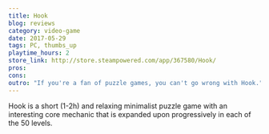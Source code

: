 ```yaml
---
title: Hook
blog: reviews
category: video-game
date: 2017-05-29
tags: PC, thumbs_up
playtime_hours: 2
store_link: http://store.steampowered.com/app/367580/Hook/
pros:
cons:
outro: "If you're a fan of puzzle games, you can't go wrong with Hook."
---
```

Hook is a short (1-2h) and relaxing minimalist puzzle game with an interesting core mechanic that is expanded upon progressively in each of the 50 levels.
